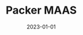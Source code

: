 ---
layout: page
title: Packer MAAS
description: Packer templates for MAAS OS Images
highlights:
    - Packer templates, associated scripts, and configuration for creating deployable OS images for MAAS
img: assets/img/icons/canonical.png
redirect: https://github.com/canonical/packer-maas
category: work
date: "2023-01-01"
---